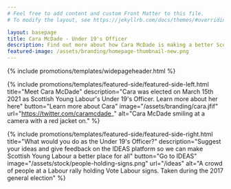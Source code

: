 ```yaml
---
# Feel free to add content and custom Front Matter to this file.
# To modify the layout, see https://jekyllrb.com/docs/themes/#overriding-theme-defaults

layout: basepage
title: Cara McDade - Under 19's Officer
description: Find out more about how Cara McDade is making a better Scottish Young Labour for Under 19's
featured-image: /assets/branding/homepage-thumbnail-new.png
---
```


{% include promotions/templates/widepageheader.html %}

{% include promotions/templates/featured-side/featured-side-left.html title="Meet Cara McDade" description="Cara was elected on March 15th 2021 as Scottish Young Labour's Under 19's Officer. Learn more about her here" button="Learn more about Cara" image="/assets/branding/cara.jfif" url="https://twitter.com/caramcdade_" alt="Cara McDade smiling at a camera with a red jacket on." %}


{% include promotions/templates/featured-side/featured-side-right.html title="What would you do as the Under 19's Officer?" description="Suggest your ideas and give feedback on the IDEAS platform so we can make Scottish Young Labour a better place for all" button="Go to IDEAS" image="/assets/stock/people-holding-signs.png" url="/ideas" alt="A crowd of people at a Labour rally holding Vote Labour signs. Taken during the 2017 general election" %}
